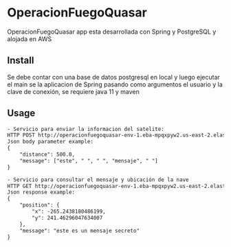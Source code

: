 # OperacionFuegoQuasar
OperacionFuegoQuasar app esta desarrollada con Spring y PostgreSQL y alojada en AWS
## Install
Se debe contar con una base de datos postgresql en local y luego ejecutar el main se la aplicacion de Spring pasando como argumentos el usuario y la clave de conexión, se requiere java 11 y maven
## Usage

```html
- Servicio para enviar la informacion del satelite:
HTTP POST http://operacionfuegoquasar-env-1.eba-mpqxpyw2.us-east-2.elasticbeanstalk.com/topsecret_split/kenobi
Json body parameter example:
{
    "distance": 500.0,
    "message": ["este", " ", " ", "mensaje", " "]
}

- Servicio para consultar el mensaje y ubicación de la nave
HTTP GET http://operacionfuegoquasar-env-1.eba-mpqxpyw2.us-east-2.elasticbeanstalk.com/topsecret_split/
Json response example:
{
    "position": {
        "x": -265.2438180486199,
        "y": 241.46296047634007
    },
    "message": "este es un mensaje secreto"
}
```